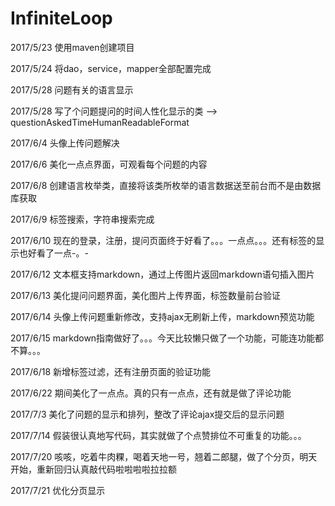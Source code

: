 # InfiniteLoop

2017/5/23
使用maven创建项目

2017/5/24
将dao，service，mapper全部配置完成

2017/5/28
问题有关的语言显示

2017/5/28
写了个问题提问的时间人性化显示的类 -->  questionAskedTimeHumanReadableFormat

2017/6/4
头像上传问题解决

2017/6/6
美化一点点界面，可观看每个问题的内容

2017/6/8
创建语言枚举类，直接将该类所枚举的语言数据送至前台而不是由数据库获取

2017/6/9
标签搜索，字符串搜索完成

2017/6/10
现在的登录，注册，提问页面终于好看了。。。一点点。。。还有标签的显示也好看了一点-。-

2017/6/12
文本框支持markdown，通过上传图片返回markdown语句插入图片

2017/6/13
美化提问问题界面，美化图片上传界面，标签数量前台验证

2017/6/14
头像上传问题重新修改，支持ajax无刷新上传，markdown预览功能

2017/6/15
markdown指南做好了。。。今天比较懒只做了一个功能，可能连功能都不算。。。

2017/6/18
新增标签过滤，还有注册页面的验证功能

2017/6/22
期间美化了一点点。真的只有一点点，还有就是做了评论功能

2017/7/3
美化了问题的显示和排列，整改了评论ajax提交后的显示问题

2017/7/14
假装很认真地写代码，其实就做了个点赞排位不可重复的功能。。。

2017/7/20
咳咳，吃着牛肉粿，喝着天地一号，翘着二郎腿，做了个分页，明天开始，重新回归认真敲代码啦啦啦啦拉拉额

2017/7/21
优化分页显示